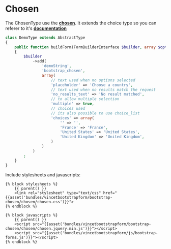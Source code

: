 Chosen
======

The ChosenType use the [**chosen**][1]. It extends the choice type so you can referer to it's [**documentation**][2]

```php
class DemoType extends AbstractType
{
    public function buildForm(FormBuilderInterface $builder, array $options)
    {
        $builder
            ->add(
                'demoString',
                'bootstrap_chosen',
                array(
                    // text used when no options selected
                    'placeholder' => 'Choose a country',
                    // text used when no results match the request
                    'no_results_text' => 'No result matched',
                    // to allow multiple selection
                    'multiple' => true,
                    // choices used
                    // its also possible to use choice_list
                    'choices' => array(
                        '' => '',
                        'France' => 'France',
                        'United States' => 'United States', 
                        'United Kingdom' => 'United Kingdom', 
                    )
                )
            )
        ;
    }
}
```

Include stylesheets and javascripts:
```twig
{% block stylesheets %}
    {{ parent() }}
    <link rel="stylesheet" type="text/css" href="{{asset('bundles/vincetbootstrapform/bootstrap-chosen/chosen/chosen.css')}}">
{% endblock %}

{% block javascripts %}
    {{ parent() }}
    <script src="{{asset('bundles/vincetbootstrapform/bootstrap-chosen/chosen/chosen.jquery.min.js')}}"></script>
    <script src="{{asset('bundles/vincetbootstrapform/js/bootstrap-forms.js')}}"></script>
{% endblock %}
```

[1]: http://harvesthq.github.io/chosen/
[2]: http://symfony.com/doc/current/reference/forms/types/choice.html